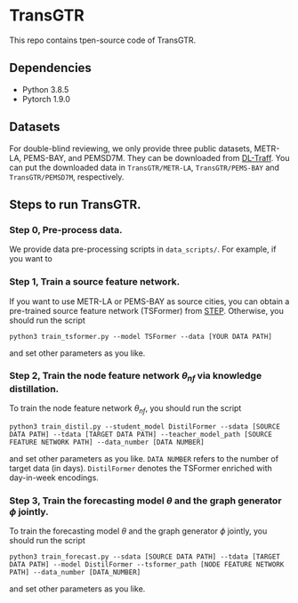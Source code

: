 # TransGTR
This repo contains tpen-source code of TransGTR.

## Dependencies
- Python 3.8.5
- Pytorch 1.9.0

## Datasets
For double-blind reviewing, we only provide three public datasets, METR-LA, PEMS-BAY, and PEMSD7M. They can be downloaded from [DL-Traff](https://github.com/deepkashiwa20/DL-Traff-Graph). You can put the downloaded data in `TransGTR/METR-LA`, `TransGTR/PEMS-BAY` and `TransGTR/PEMSD7M`, respectively. 

## Steps to run TransGTR. 

### Step 0, Pre-process data. 
We provide data pre-processing scripts in `data_scripts/`. For example, if you want to 

### Step 1, Train a source feature network. 
If you want to use METR-LA or PEMS-BAY as source cities, you can obtain a pre-trained source feature network (TSFormer) from [STEP](https://github.com/zezhishao/STEP/tree/github/tsformer_ckpt). Otherwise, you should run the script 

`python3 train_tsformer.py --model TSFormer --data [YOUR DATA PATH]`

and set other parameters as you like. 

### Step 2, Train the node feature network $\theta_{nf}$ via knowledge distillation. 
To train the node feature network $\theta_{nf}$, you should run the script

`python3 train_distil.py --student_model DistilFormer --sdata [SOURCE DATA PATH] --tdata [TARGET DATA PATH] --teacher_model_path [SOURCE FEATURE NETWORK PATH] --data_number [DATA NUMBER]`

and set other parameters as you like. `DATA NUMBER` refers to the number of target data (in days). `DistilFormer` denotes the TSFormer enriched with day-in-week encodings. 

### Step 3, Train the forecasting model $\theta$ and the graph generator $\phi$ jointly. 
To train the forecasting model $\theta$ and the graph generator $\phi$ jointly, you should run the script 

`python3 train_forecast.py --sdata [SOURCE DATA PATH] --tdata [TARGET DATA PATH] --model DistilFormer --tsformer_path [NODE FEATURE NETWORK PATH] --data_number [DATA_NUMBER]`

and set other parameters as you like. 
